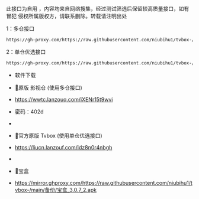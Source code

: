 此接口为自用 ，内容均来自网络搜集，经过测试筛选后保留较高质量接口，如有冒犯 侵权所属版权方，请联系删除。转载请注明出处

1：多仓接口
````bash
https://gh-proxy.com/https://raw.githubusercontent.com/niubihu1/tvbox-/main/tv8.json
````

2：单仓优选接口
````bash
https://gh-proxy.com/https://raw.githubusercontent.com/niubihu1/tvbox-/main/1.json
````

- 软件下载
- 🔰原版 影视仓 (使用多仓接口)
- https://wwtc.lanzouq.com/iXENr15t9wvi
- 密码：402d
- 
- 🔰官方原版 Tvbox (使用单仓优选接口)
- https://liucn.lanzouf.com/idz8n0r4nbgh

- 
- 🔰宝盒
- https://mirror.ghproxy.com/https://raw.githubusercontent.com/niubihu1/tvbox-/main/备份/宝盒_3.0.7_2.apk
